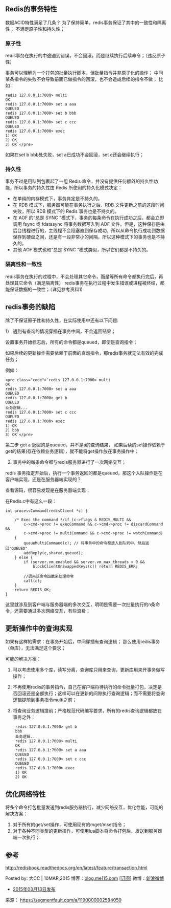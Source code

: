 ## Redis的事务特性

数据ACID特性满足了几条？
为了保持简单，redis事务保证了其中的一致性和隔离性；
不满足原子性和持久性；

### 原子性

redis事务在执行的中途遇到错误，不会回滚，而是继续执行后续命令；（违反原子性）

事务可以理解为一个打包的批量执行脚本，但批量指令并非原子化的操作；
中间某条指令的失败不会导致前面已做指令的回滚，也不会造成后续的指令不做；
比如：

```
redis 127.0.0.1:7000> multi
OK
redis 127.0.0.1:7000> set a aaa
QUEUED
redis 127.0.0.1:7000> set b bbb
QUEUED
redis 127.0.0.1:7000> set c ccc
QUEUED
redis 127.0.0.1:7000> exec
1) OK
2) OK
3) OK`</pre>

```

如果在set b bbb处失败，set a已成功不会回滚，set c还会继续执行；

### 持久性

事务不过是用队列包裹起了一组 Redis 命令，并没有提供任何额外的持久性功能，所以事务的持久性由 Redis 所使用的持久化模式决定：

- 在单纯的内存模式下，事务肯定是不持久的。
- 在 RDB 模式下，服务器可能在事务执行之后、RDB 文件更新之前的这段时间失败，所以 RDB 模式下的 Redis 事务也是不持久的。
- 在 AOF 的“总是 SYNC ”模式下，事务的每条命令在执行成功之后，都会立即调用 fsync 或 fdatasync 将事务数据写入到 AOF 文件。但是，这种保存是由后台线程进行的，主线程不会阻塞直到保存成功，所以从命令执行成功到数据保存到硬盘之间，还是有一段非常小的间隔，所以这种模式下的事务也是不持久的。
- 其他 AOF 模式也和“总是 SYNC ”模式类似，所以它们都是不持久的。

### 隔离性和一致性

redis事务在执行的过程中，不会处理其它命令，而是等所有命令都执行完后，再处理其它命令（满足隔离性）
redis事务在执行过程中发生错误或进程被终结，都能保证数据的一致性；（详见参考资料1)

## redis事务的缺陷

除了不保证原子性和持久性，在实际使用中还有以下问题:

1） 遇到有查询的情况穿插在事务中间，不会返回结果；

设置事务开始标志后，所有的命令都是queued，即使是查询指令；

如果后续的更新操作需要依赖于前面的查询指令，那redis事务就无法有效的完成任务；

例如：

```
<pre class="code">`redis 127.0.0.1:7000> multi
OK
redis 127.0.0.1:7000> set a aaa
QUEUED
redis 127.0.0.1:7000> get b
QUEUED
业务逻辑...
redis 127.0.0.1:7000> set c ccc
QUEUED
redis 127.0.0.1:7000> exec
1) OK
2) bbb
3) OK`</pre>

```

第二步 get a 返回的是queued，并不是a的查询结果，
如果后续的set操作依赖于get的结果(存在依赖业务逻辑），就不能将get操作放在事务操作中；

2) 事务中的每条命令都与redis服务器进行了一次网络交互；

redis 事务指定开始后，执行一个事务返回的都是queued，那这个入队操作是在客户端实现，还是在服务器端实现的？

查看源码，很容易发现是在服务器端实现；

在Redis.c中有这么一段：

```
int processCommand(redisClient *c) {

    /* Exec the command */if (c->flags & REDIS_MULTI &&
        c->cmd->proc != execCommand && c->cmd->proc != discardCommand &&
        c->cmd->proc != multiCommand && c->cmd->proc != watchCommand)
    {
        queueMultiCommand(c); // 将事务中的命令都放入到队列中，然后返回"QUEUED"
        addReply(c,shared.queued);
    } else {
        if (server.vm_enabled && server.vm_max_threads > 0 &&
            blockClientOnSwappedKeys(c)) return REDIS_ERR;

        //调用该命令函数来处理命令
        call(c);
    }
    return REDIS_OK;
}

```

这里就涉及到客户端与服务器端的多次交互，明明是需要一次批量执行的n条命令，还需要通过多次网络交互，有些浪费；

## 更新操作中的查询实现

如果有这样的需求：在事务开始后，中间穿插有查询逻辑；
那么使用redis事务（单库），无法满足这个要求；

可能的解决方案：

1. 可以考虑使用多个库，读写分离，查询库只用来查询，更新库用来开事务做写操作；

2. 不再使用redis的事务指令，自己在客户端将待执行的命令批量打包，决定是否回滚还是全部执行；这样可以在更新的间隙执行查询逻辑；而不需要将查询逻辑提前到事务指令multi之前；

3. 将查询业务逻辑提前；严格规范代码编写要求，所有的redis查询逻辑都放在事务之外：

   ```
    redis 127.0.0.1:7000> get b
    bbb
    业务逻辑...
    redis 127.0.0.1:7000> multi
    OK
    redis 127.0.0.1:7000> set a aaa
    QUEUED
    redis 127.0.0.1:7000> set c ccc
    QUEUED
    redis 127.0.0.1:7000> exec
    1) OK
    2) OK

   ```

## 优化网络特性

将多个命令打包批量发送到redis服务器执行，减少网络交互，优化性能，可能的解决方案：

1. 对于所有的get/set操作，可使用现有的mget/mset指令；
2. 对于各种不同类型的更新操作，可使用lua脚本将命令打包后，发送到服务器端一次执行；

## 参考

<http://redisbook.readthedocs.org/en/latest/feature/transaction.html>

Posted by: 大CC | 10MAR,2015
博客：[blog.me115.com](http://blog.me115.com/) [[订阅](http://feed.feedsky.com/me115)]
微博：[新浪微博](http://weibo.com/bigcc115)

- [2015年03月13日发布](https://segmentfault.com/a/1190000002594059)

来源： <https://segmentfault.com/a/1190000002594059>